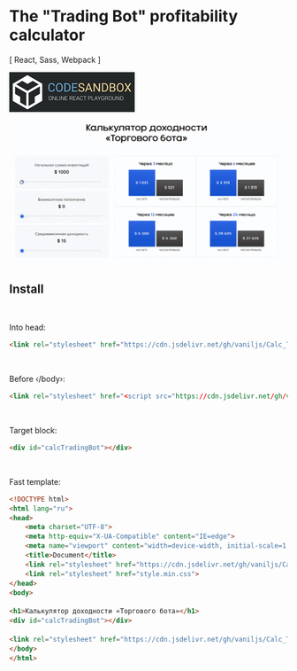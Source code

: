 # The "Trading Bot" profitability calculator
[ React, Sass, Webpack ]

<a href="https://codesandbox.io/s/determined-wind-4tw56">![CodeSandbox demo page](codesandbox.png)
</a>

![demo](calc.gif)



## Install 
 

Into head:
```html
<link rel="stylesheet" href="https://cdn.jsdelivr.net/gh/vaniljs/Calc_Trading_Bot_Profit@master/dist/style.min.css">
```
 

Before ‹/body›:

```html
<link rel="stylesheet" href="<script src="https://cdn.jsdelivr.net/gh/vaniljs/Calc_Trading_Bot_Profit@master/dist/script.min.js"></script>">
```
 

Target block:

```html
<div id="calcTradingBot"></div>
```
 

Fast template:

```html
<!DOCTYPE html>
<html lang="ru">
<head>
    <meta charset="UTF-8">
    <meta http-equiv="X-UA-Compatible" content="IE=edge">
    <meta name="viewport" content="width=device-width, initial-scale=1.0">
    <title>Document</title>
    <link rel="stylesheet" href="https://cdn.jsdelivr.net/gh/vaniljs/Calc_Trading_Bot_Profit@master/dist/style.min.css"></script>
    <link rel="stylesheet" href="style.min.css">
</head>
<body>

<h1>Калькулятор доходности «Торгового бота»</h1>
<div id="calcTradingBot"></div>

<link rel="stylesheet" href="https://cdn.jsdelivr.net/gh/vaniljs/Calc_Trading_Bot_Profit@master/dist/script.min.js"></script>
</body>
</html>
``` 